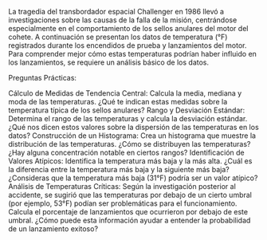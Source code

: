 La tragedia del transbordador espacial Challenger en 1986 llevó a investigaciones sobre las causas de la falla de la misión, centrándose especialmente en el comportamiento de los sellos anulares del motor del cohete. A continuación se presentan los datos de temperatura (°F) registrados durante los encendidos de prueba y lanzamientos del motor. Para comprender mejor cómo estas temperaturas podrían haber influido en los lanzamientos, se requiere un análisis básico de los datos.

Preguntas Prácticas:

Cálculo de Medidas de Tendencia Central: Calcula la media, mediana y moda de las temperaturas. ¿Qué te indican estas medidas sobre la temperatura típica de los sellos anulares?
Rango y Desviación Estándar: Determina el rango de las temperaturas y calcula la desviación estándar. ¿Qué nos dicen estos valores sobre la dispersión de las temperaturas en los datos?
Construcción de un Histograma: Crea un histograma que muestre la distribución de las temperaturas. ¿Cómo se distribuyen las temperaturas? ¿Hay alguna concentración notable en ciertos rangos?
Identificación de Valores Atípicos:
Identifica la temperatura más baja y la más alta. ¿Cuál es la diferencia entre la temperatura más baja y la siguiente más baja? ¿Consideras que la temperatura más baja (31°F) podría ser un valor atípico?
Análisis de Temperaturas Críticas: Según la investigación posterior al accidente, se sugirió que las temperaturas por debajo de un cierto umbral (por ejemplo, 53°F) podían ser problemáticas para el funcionamiento. Calcula el porcentaje de lanzamientos que ocurrieron por debajo de este umbral. ¿Cómo puede esta información ayudar a entender la probabilidad de un lanzamiento exitoso?
